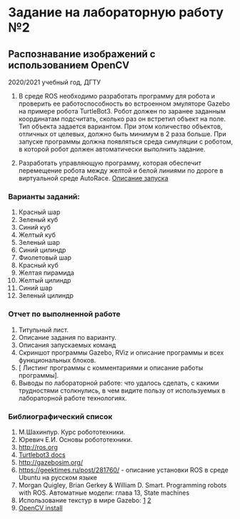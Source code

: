# Задание на лабораторную работу №2
## Распознавание изображений с использованием OpenCV
2020/2021 учебный год, ДГТУ

1. В среде ROS необходимо разработать программу для робота и проверить ее работоспособность во встроенном эмуляторе Gazebo на примере робота TurtleBot3.
Робот должен по заранее заданным координатам подсчитать, сколько раз он встретил объект на поле. Тип объекта задается вариантом. При этом количество объектов, отличных от целевых, должно быть минимум в 2 раза больше.
При запуске программы должна появляться среда симуляции с роботом, в которой робот должен автоматически выполнить задание. 

2. Разработать управляющую программу, которая обеспечит перемещение робота между желтой и белой линиями по дороге в виртуальной среде AutoRace. [Описание запуска](https://emanual.robotis.com/docs/en/platform/turtlebot3/autonomous_driving_autorace/)

### Варианты заданий:
1.	Красный шар
2.	Зеленый куб
3.	Синий куб
4.	Желтый куб
5.	Зеленый шар
6.	Синий цилиндр
7.	Фиолетовый шар
8.	Красный куб
9.	Желтая пирамида
10.	Желтый цилиндр
11.	Синий шар
12.	Зеленый цилиндр


### Отчет по выполненной работе
1.	Титульный лист.
2.	Описание задания по варианту.
3.	Описания запускаемых команд
4.	Скриншот программы Gazebo, RViz и описание программы и всех функциональных блоков.
5.	[ Листинг программы с комментариями и описание работы программы].
6.	Выводы по лабораторной работе: что удалось сделать, с какими трудностями столкнулись, в чем видите пользу от используемых в лабораторной работе технологиях.

### Библиографический список
1.	М.Шахинпур. Курс робототехники.
2.	Юревич Е.И. Основы робототехники.
3.	http://ros.org
4.  [Turtlebot3 docs](https://emanual.robotis.com/docs/en/platform/turtlebot3/autonomous_driving_autorace/)
5.	http://gazebosim.org/
6.	https://geektimes.ru/post/281760/ - описание установки ROS в среде Ubuntu на русском языке
7. Morgan Quigley, Brian Gerkey & William D. Smart. Programming robots with ROS. Автоматные модели: глава 13, State machines
8. Использование текстур в мире Gazebo: [1](http://answers.gazebosim.org/question/4761/how-to-build-a-world-with-real-image-as-ground-plane/) [2](http://answers.gazebosim.org/question/7922/ground-plane-texture-image/)
9. [OpenCV install](https://docs.microsoft.com/en-us/cognitive-toolkit/setup-opencv-on-linux) 